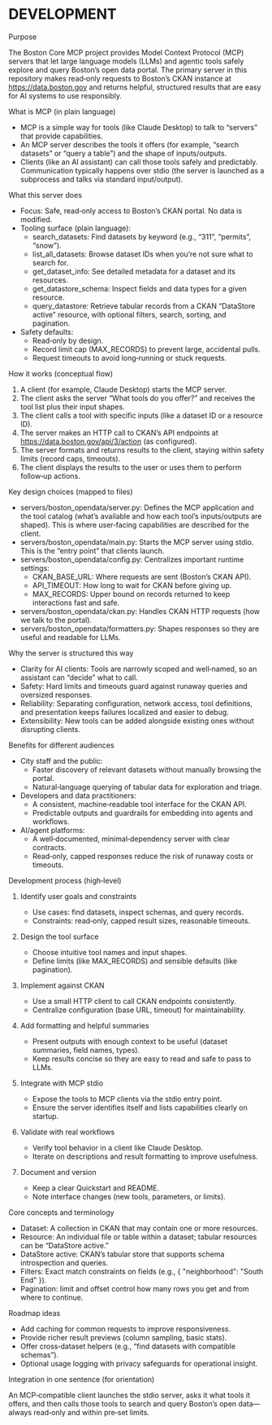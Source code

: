 # DEVELOPMENT

Purpose

The Boston Core MCP project provides Model Context Protocol (MCP) servers that let large language models (LLMs) and agentic tools safely explore and query Boston’s open data portal. The primary server in this repository makes read‑only requests to Boston’s CKAN instance at https://data.boston.gov and returns helpful, structured results that are easy for AI systems to use responsibly.

What is MCP (in plain language)

- MCP is a simple way for tools (like Claude Desktop) to talk to “servers” that provide capabilities.
- An MCP server describes the tools it offers (for example, “search datasets” or “query a table”) and the shape of inputs/outputs.
- Clients (like an AI assistant) can call those tools safely and predictably. Communication typically happens over stdio (the server is launched as a subprocess and talks via standard input/output).

What this server does

- Focus: Safe, read‑only access to Boston’s CKAN portal. No data is modified.
- Tooling surface (plain language):
  - search_datasets: Find datasets by keyword (e.g., “311”, “permits”, “snow”).
  - list_all_datasets: Browse dataset IDs when you’re not sure what to search for.
  - get_dataset_info: See detailed metadata for a dataset and its resources.
  - get_datastore_schema: Inspect fields and data types for a given resource.
  - query_datastore: Retrieve tabular records from a CKAN “DataStore active” resource, with optional filters, search, sorting, and pagination.
- Safety defaults:
  - Read‑only by design.
  - Record limit cap (MAX_RECORDS) to prevent large, accidental pulls.
  - Request timeouts to avoid long‑running or stuck requests.

How it works (conceptual flow)

1) A client (for example, Claude Desktop) starts the MCP server.
2) The client asks the server “What tools do you offer?” and receives the tool list plus their input shapes.
3) The client calls a tool with specific inputs (like a dataset ID or a resource ID).
4) The server makes an HTTP call to CKAN’s API endpoints at https://data.boston.gov/api/3/action (as configured).
5) The server formats and returns results to the client, staying within safety limits (record caps, timeouts).
6) The client displays the results to the user or uses them to perform follow‑up actions.

Key design choices (mapped to files)

- servers/boston_opendata/server.py: Defines the MCP application and the tool catalog (what’s available and how each tool’s inputs/outputs are shaped). This is where user‑facing capabilities are described for the client.
- servers/boston_opendata/main.py: Starts the MCP server using stdio. This is the “entry point” that clients launch.
- servers/boston_opendata/config.py: Centralizes important runtime settings:
  - CKAN_BASE_URL: Where requests are sent (Boston’s CKAN API).
  - API_TIMEOUT: How long to wait for CKAN before giving up.
  - MAX_RECORDS: Upper bound on records returned to keep interactions fast and safe.
- servers/boston_opendata/ckan.py: Handles CKAN HTTP requests (how we talk to the portal).
- servers/boston_opendata/formatters.py: Shapes responses so they are useful and readable for LLMs.

Why the server is structured this way

- Clarity for AI clients: Tools are narrowly scoped and well‑named, so an assistant can “decide” what to call.
- Safety: Hard limits and timeouts guard against runaway queries and oversized responses.
- Reliability: Separating configuration, network access, tool definitions, and presentation keeps failures localized and easier to debug.
- Extensibility: New tools can be added alongside existing ones without disrupting clients.

Benefits for different audiences

- City staff and the public:
  - Faster discovery of relevant datasets without manually browsing the portal.
  - Natural‑language querying of tabular data for exploration and triage.
- Developers and data practitioners:
  - A consistent, machine‑readable tool interface for the CKAN API.
  - Predictable outputs and guardrails for embedding into agents and workflows.
- AI/agent platforms:
  - A well‑documented, minimal‑dependency server with clear contracts.
  - Read‑only, capped responses reduce the risk of runaway costs or timeouts.

Development process (high‑level)

1) Identify user goals and constraints
   - Use cases: find datasets, inspect schemas, and query records.
   - Constraints: read‑only, capped result sizes, reasonable timeouts.

2) Design the tool surface
   - Choose intuitive tool names and input shapes.
   - Define limits (like MAX_RECORDS) and sensible defaults (like pagination).

3) Implement against CKAN
   - Use a small HTTP client to call CKAN endpoints consistently.
   - Centralize configuration (base URL, timeout) for maintainability.

4) Add formatting and helpful summaries
   - Present outputs with enough context to be useful (dataset summaries, field names, types).
   - Keep results concise so they are easy to read and safe to pass to LLMs.

5) Integrate with MCP stdio
   - Expose the tools to MCP clients via the stdio entry point.
   - Ensure the server identifies itself and lists capabilities clearly on startup.

6) Validate with real workflows
   - Verify tool behavior in a client like Claude Desktop.
   - Iterate on descriptions and result formatting to improve usefulness.

7) Document and version
   - Keep a clear Quickstart and README.
   - Note interface changes (new tools, parameters, or limits).

Core concepts and terminology

- Dataset: A collection in CKAN that may contain one or more resources.
- Resource: An individual file or table within a dataset; tabular resources can be “DataStore active.”
- DataStore active: CKAN’s tabular store that supports schema introspection and queries.
- Filters: Exact match constraints on fields (e.g., { "neighborhood": "South End" }).
- Pagination: limit and offset control how many rows you get and from where to continue.

Roadmap ideas

- Add caching for common requests to improve responsiveness.
- Provide richer result previews (column sampling, basic stats).
- Offer cross‑dataset helpers (e.g., “find datasets with compatible schemas”).
- Optional usage logging with privacy safeguards for operational insight.

Integration in one sentence (for orientation)

An MCP‑compatible client launches the stdio server, asks it what tools it offers, and then calls those tools to search and query Boston’s open data—always read‑only and within pre‑set limits.
